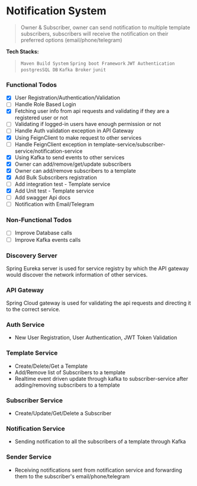 # Notification System

> Owner & Subscriber, owner can send notification to multiple template subscribers, subscribers will
> receive the notification on their preferred options (email/phone/telegram)

**Tech Stacks:**
> `Maven Build System` `Spring boot Framework` `JWT Authentication` `postgresSQL DB` `Kafka Broker` `junit`

### Functional Todos

- [x] User Registration/Authentication/Validation
- [ ] Handle Role Based Login
- [x] Fetching user info from api requests and validating if they are a registered user or not
- [ ] Validating if logged-in users have enough permission or not
- [ ] Handle Auth validation exception in API Gateway
- [x] Using FeignClient to make request to other services
- [ ] Handle FeignClient exception in template-service/subscriber-service/notification-service
- [x] Using Kafka to send events to other services
- [x] Owner can add/remove/get/update subscribers
- [x] Owner can add/remove subscribers to a template
- [x] Add Bulk Subscribers registration
- [ ] Add integration test - Template service
- [x] Add Unit test - Template service
- [ ] Add swagger Api docs
- [ ] Notification with Email/Telegram

### Non-Functional Todos

- [ ] Improve Database calls
- [ ] Improve Kafka events calls

### Discovery Server
Spring Eureka server is used for service registry by which the API gateway would discover the network information of 
other services.

### API Gateway
Spring Cloud gateway is used for validating the api requests and directing it to the correct service. 

### Auth Service
- New User Registration, User Authentication, JWT Token Validation

### Template Service
- Create/Delete/Get a Template
- Add/Remove list of Subscribers to a template
- Realtime event driven update through kafka to subscriber-service after adding/removing subscribers to a template

### Subscriber Service
- Create/Update/Get/Delete a Subscriber

### Notification Service
- Sending notification to all the subscribers of a template through Kafka

### Sender Service 
- Receiving notifications sent from notification service and forwarding them to the subscriber's email/phone/telegram
